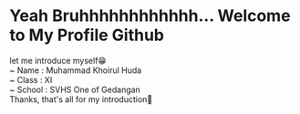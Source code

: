 <div>
 <h1>Yeah Bruhhhhhhhhhhhh... Welcome to My Profile Github</h1>
 <p>
  let me introduce myself😁<br>
  ~ Name : Muhammad Khoirul Huda<br>
  ~ Class : XI<br>
  ~ School : SVHS One of Gedangan<br>
  Thanks, that's all for my introduction🥶
 </p>
</div>
